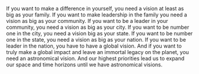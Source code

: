  If you want to make a difference in yourself, you need a vision at least as big as your family. If you want to make leadership in the family you need a vision as big as your community. If you want to be a leader in your community, you need a vision as big as your city. If you want to be number one in the city, you need a vision big as your state. If you want to be number one in the state, you need a vision as big as your nation. If you want to be leader in the nation, you have to have a global vision. And if you want to truly make a global impact and leave an immortal legacy on the planet, you need an astronomical vision. And our highest priorities lead us to expand our space and time horizons until we have astronomical visions.